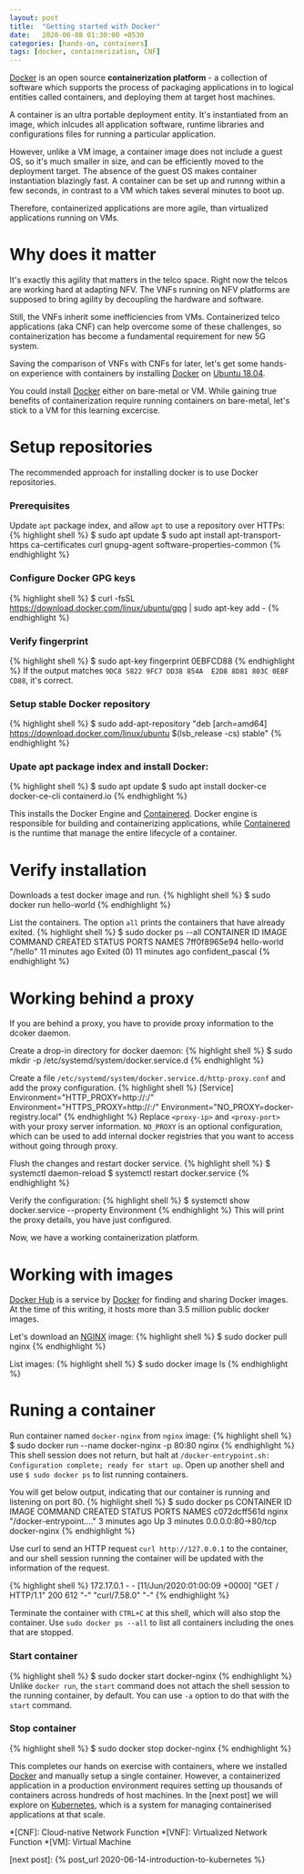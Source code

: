 ```yaml
---
layout: post
title:  "Getting started with Docker"
date:   2020-06-08 01:30:00 +0530
categories: [hands-on, containers]
tags: [docker, containerization, CNF]
---
```


[Docker] is an open source **containerization platform** - a collection of software which supports the process of packaging applications in to logical entities called containers, and deploying them at target host machines.

A container is an ultra portable deployment entity. It's instantiated from an image, which inlcudes all application software, runtime libraries and configurations files for running a particular application. 

However, unlike a VM image, a container image does not include a guest OS, so it's much smaller in size, and can be efficiently moved to the deployment target. The absence of the guest OS makes container instantiation blazingly fast. A container can be set up and runnng within a few seconds, in contrast to a VM which takes several minutes to boot up.

Therefore, containerized applications are more agile, than virtualized applications running on VMs.

# Why does it matter

It's exactly this agility that matters in the telco space. Right now the telcos are working hard at adapting NFV. The VNFs running on NFV platforms are supposed to bring agility by decoupling the hardware and software. 

Still, the VNFs inherit some inefficiencies from VMs. Containerized telco applications (aka CNF) can help overcome some of these challenges, so containerization has become a fundamental requirement for new 5G system.

Saving the comparison of VNFs with CNFs for later, let's get some hands-on experience with containers by installing [Docker] on [Ubuntu 18.04][ubuntu].

You could install [Docker] either on bare-metal or VM. While gaining true benefits of containerization require running containers on bare-metal, let's stick to a VM for this learning excercise.

# Setup repositories

The recommended approach for installing docker is to use Docker repositories.

### Prerequisites
Update `apt` package index, and allow `apt` to use a repository over HTTPs:
{% highlight shell %}
$ sudo apt update
$ sudo apt install apt-transport-https ca-certificates curl gnupg-agent software-properties-common
{% endhighlight %} 

### Configure Docker GPG keys
{% highlight shell %}
$ curl -fsSL https://download.docker.com/linux/ubuntu/gpg | sudo apt-key add -
{% endhighlight %} 

### Verify fingerprint
{% highlight shell %}
$ sudo apt-key fingerprint 0EBFCD88
{% endhighlight %} 
If the output matches `9DC8 5822 9FC7 DD38 854A  E2D8 8D81 803C 0EBF CD88`, it's correct.

### Setup stable Docker repository
{% highlight shell %}
$ sudo add-apt-repository "deb [arch=amd64] https://download.docker.com/linux/ubuntu $(lsb_release -cs) stable"
{% endhighlight %} 

### Upate apt package index and install Docker:
{% highlight shell %}
$ sudo apt update
$ sudo apt install docker-ce docker-ce-cli containerd.io
{% endhighlight %} 

This installs the Docker Engine and [Containered]. Docker engine is responsible for building and containerizing applications, while [Containered] is the runtime that manage the entire lifecycle of a container.

# Verify installation

Downloads a test docker image and run.
{% highlight shell %}
$ sudo docker run hello-world
{% endhighlight %}

List the containers. The option `all` prints the containers that have already exited.
{% highlight shell %}
$ sudo docker ps --all
CONTAINER ID        IMAGE               COMMAND             CREATED             STATUS                      PORTS               NAMES
7ff0f8965e94        hello-world         "/hello"            11 minutes ago      Exited (0) 11 minutes ago                       confident_pascal
{% endhighlight %} 

# Working behind a proxy

If you are behind a proxy, you have to provide proxy information to the dcoker daemon.

Create a drop-in directory for docker daemon:
{% highlight shell %}
$ sudo mkdir -p /etc/systemd/system/docker.service.d
{% endhighlight %}

Create a file `/etc/systemd/system/docker.service.d/http-proxy.conf` and add the proxy configuration.
{% highlight shell %}
[Service]
Environment="HTTP_PROXY=http://<proxy-ip>:<proxy-port>/"
Environment="HTTPS_PROXY=http://<proxy-ip>:<proxy-port>/"
Environment="NO_PROXY=docker-registry.local"
{% endhighlight %} 
Replace `<proxy-ip>` and `<proxy-port>` with your proxy server information.
`NO_PROXY` is an optional configuration, which can be used to add internal docker registries that you want to access without going through proxy.

Flush the changes and restart docker service.
{% highlight shell %}
$ systemctl daemon-reload
$ systemctl restart docker.service
{% endhighlight %} 

Verify the configuration:
{% highlight shell %}
$ systemctl show docker.service --property Environment
{% endhighlight %} 
This will print the proxy details, you have just configured.

Now, we have a working containerization platform. 

# Working with images

[Docker Hub][docker-hub] is a service by [Docker] for finding and sharing Docker images. At the time of this writing, it hosts more than 3.5 million public docker images.

Let's download an [NGINX] image:
{% highlight shell %}
$ sudo docker pull nginx
{% endhighlight %} 

List images:
{% highlight shell %}
$ sudo docker image ls
{% endhighlight %} 

# Runing a container

Run container named `docker-nginx` from `nginx` image:
{% highlight shell %}
$ sudo docker run --name docker-nginx -p 80:80 nginx
{% endhighlight %}
This shell session does not return, but halt at `/docker-entrypoint.sh: Configuration complete; ready for start up`. Open up another shell and use `$ sudo docker ps` to list running containers.

You will get below output, indicating that our container is running and listening on port 80.
{% highlight shell %}
$ sudo docker ps
CONTAINER ID        IMAGE               COMMAND                  CREATED             STATUS              PORTS                NAMES
c072dcff561d        nginx               "/docker-entrypoint.…"   3 minutes ago       Up 3 minutes        0.0.0.0:80->80/tcp   docker-nginx
{% endhighlight %}

Use curl to send an HTTP request `curl http://127.0.0.1` to the container, and our shell session running the container will be updated with the information of the request.

{% highlight shell %}
172.17.0.1 - - [11/Jun/2020:01:00:09 +0000] "GET / HTTP/1.1" 200 612 "-" "curl/7.58.0" "-"
{% endhighlight %}

Terminate the container with `CTRL+C` at this shell, which will also stop the container. Use `sudo docker ps --all` to list all containers including the ones that are stopped.

### Start container
{% highlight shell %}
$ sudo docker start docker-nginx
{% endhighlight %}
Unlike `docker run`, the `start` command does not attach the shell session to the running container, by default. You can use `-a` option to do that with the `start` command.

### Stop container
{% highlight shell %}
$ sudo docker stop docker-nginx
{% endhighlight %}

This completes our hands on exercise with containers, where we installed [Docker] and manually setup a single container. However, a containerized application in a production environment requires setting up thousands of containers across hundreds of host machines. In the [next post] we will explore on [Kubernetes], which is a system for managing containerised applications at that scale.

*[CNF]: Cloud-native Network Function
*[VNF]: Virtualized Network Function
*[VM]: Virtual Machine

[Docker]: https://www.docker.com/
[ubuntu]: https://ubuntu.com/
[docker-hub]: https://hub.docker.com/
[NGINX]: https://hub.docker.com/_/nginx
[Containered]: https://containerd.io/
[Kubernetes]: https://kubernetes.io/
[next post]: {% post_url 2020-06-14-introduction-to-kubernetes %}